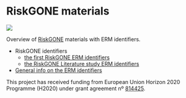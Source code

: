 # RiskGONE materials

![](https://riskgone.eu/wp-content/uploads/sites/11/2019/03/cropped-RISKGONE_Logo_96.png)

Overview of [RiskGONE](https://riskgone.eu/) materials with ERM identifiers.

* RiskGONE identifiers
  * [the first RiskGONE ERM identifiers](identifiers_and_guidance.md)
  * [the RiskGONE Literature study ERM identifiers](RiskGONE_Literature_NM.md)
* [General info on the ERM identifiers](https://nanocommons.github.io/identifiers/)

This project has received funding from European Union Horizon 2020 Programme (H2020) under grant agreement nº [814425](https://cordis.europa.eu/project/id/814425).
